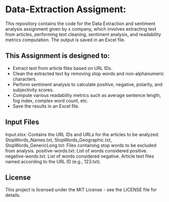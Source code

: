 # Data-Extraction Assigment:
This repository contains the code for the Data Extraction and sentiment analysis assignment given by x company, which involves extracting text from articles, performing text cleaning, sentiment analysis, and readability metrics computation. The output is saved in an Excel file.

## This Assignment is designed to:
- Extract text from article files based on URL IDs.
- Clean the extracted text by removing stop words and non-alphanumeric characters.
- Perform sentiment analysis to calculate positive, negative, polarity, and subjectivity scores.
- Compute various readability metrics such as average sentence length, fog index, complex word count, etc.
- Save the results in an Excel file.

## Input Files
Input.xlsx: Contains the URL IDs and URLs for the articles to be analyzed.
StopWords_Names.txt, StopWords_Geographic.txt, StopWords_GenericLong.txt: Files containing stop words to be excluded from analysis.
positive-words.txt: List of words considered positive.
negative-words.txt: List of words considered negative.
Article text files named according to the URL ID (e.g., 123.txt).

## License
This project is licensed under the MIT License - see the LICENSE file for details.
